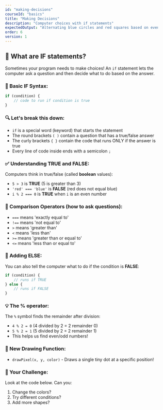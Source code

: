 ```yaml
---
id: "making-decisions"
courseId: "basics"
title: "Making Decisions"
description: "Computer choices with if statements"
expectedOutput: "Alternating blue circles and red squares based on even/odd numbers"
order: 6
version: 1
---
```


## 🤔 What are IF statements?

Sometimes your program needs to make choices! An `if` statement lets the computer ask a question and then decide what to do based on the answer.

### 📝 Basic IF Syntax:

```javascript
if (condition) {
    // code to run if condition is true
}
```

### 🔍 Let's break this down:

- `if` is a special word (keyword) that starts the statement
- The round brackets `( )` contain a question that has a true/false answer
- The curly brackets `{ }` contain the code that runs ONLY if the answer is true
- Every line of code inside ends with a semicolon `;`

### ✅ Understanding TRUE and FALSE:

Computers think in true/false (called **boolean** values):

- `5 > 3` is **TRUE** (5 is greater than 3)
- `'red' === 'blue'` is **FALSE** (red does not equal blue)
- `i % 2 === 0` is **TRUE** when `i` is an even number

### 🔧 Comparison Operators (how to ask questions):

- `===` means 'exactly equal to'
- `!==` means 'not equal to'
- `>` means 'greater than'
- `<` means 'less than'
- `>=` means 'greater than or equal to'
- `<=` means 'less than or equal to'

### 🌟 Adding ELSE:

You can also tell the computer what to do if the condition is **FALSE**:

```javascript
if (condition) {
    // runs if TRUE
} else {
    // runs if FALSE
}
```

### 💡 The % operator:

The `%` symbol finds the remainder after division:

- `4 % 2 = 0` (4 divided by 2 = 2 remainder 0)
- `5 % 2 = 1` (5 divided by 2 = 2 remainder 1)
- This helps us find even/odd numbers!

### 🎨 New Drawing Function:

- `drawPixel(x, y, color)` - Draws a single tiny dot at a specific position!

### 🌟 Your Challenge:

Look at the code below. Can you:

1. Change the colors?
2. Try different conditions?
3. Add more shapes?